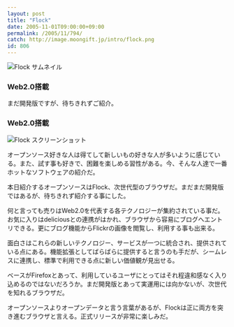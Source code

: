 ```yaml
---
layout: post
title: "Flock"
date: 2005-11-01T09:00:00+09:00
permalink: /2005/11/794/
catch: http://image.moongift.jp/intro/flock.png
id: 806
---
```

 ![Flock サムネイル](http://image.moongift.jp/intro/flock.s.png "Flock サムネイル")
  

### Web2.0搭載
  
まだ開発版ですが、待ちきれずご紹介。  
<!--more-->  

### Web2.0搭載
  

![Flock スクリーンショット](http://image.moongift.jp/intro/flock.png "Flock スクリーンショット")

  

オープンソース好きな人は得てして新しいもの好きな人が多いように感じている。また、試す事も好きで、困難を楽しめる習性がある。今、そんな人達で一番ホットなソフトウェアの紹介だ。

  

本日紹介するオープンソースはFlock、次世代型のブラウザだ。まだまだ開発版ではあるが、待ちきれず紹介する事にした。

  

何と言っても売りはWeb2.0を代表する各テクノロジーが集約されている事だ。お気に入りはdeliciousとの連携がはかれ、ブラウザから容易にブログへエントリできる。更にブログ機能からFlickrの画像を閲覧し、利用する事も出来る。

  

面白さはこれらの新しいテクノロジー、サービスが一つに統合され、提供されている点にある。機能拡張としてばらばらに提供すると言うのも手だが、シームレスに連携し、標準で利用できる点に新しい価値観が見出せる。

  

ベースがFirefoxとあって、利用しているユーザにとってはそれ程違和感なく入り込めるのではないだろうか。まだ開発版とあって実運用には向かないが、次世代を知れるブラウザだ。

  

オープンソースよりオープンデータと言う言葉があるが、Flockは正に両方を突き進むブラウザと言える。正式リリースが非常に楽しみだ。

